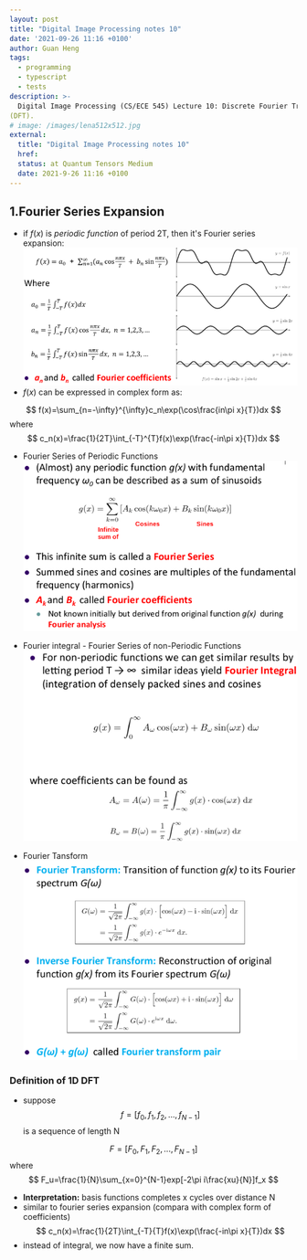 ```yaml
---
layout: post
title: "Digital Image Processing notes 10"
date: '2021-09-26 11:16 +0100'
author: Guan Heng
tags:
  - programming
  - typescript
  - tests
description: >-
  Digital Image Processing (CS/ECE 545) Lecture 10: Discrete Fourier Transform
(DFT).
# image: /images/lena512x512.jpg
external:
  title: "Digital Image Processing notes 10"
  href: 
  status: at Quantum Tensors Medium
  date: 2021-9-26 11:16 +0100
---
```


## 1.Fourier Series Expansion
- if $f(x)$ is *periodic function* of period 2T, then it's Fourier series expansion:
![fourier-series-expansion](/images/post-dip-10/fourier-series-expansion.png)
- $f(x)$ can be expressed in complex form as:

$$
f(x)=\sum_{n=-\infty}^{\infty}c_n\exp(\cos\frac{in\pi x}{T})dx
$$
where 
$$
c_n(x)=\frac{1}{2T}\int_{-T}^{T}f(x)\exp(\frac{-in\pi x}{T})dx
$$

- Fourier Series of Periodic Functions
![](/images/post-dip-10/fourier-series-periodic.png)

- Fourier integral - Fourier Series of non-Periodic Functions
![](/images/post-dip-10/fourier-integral.png)

- Fourier Tansform
![](/images/post-dip-10/fourier-trans.png)

### Definition of 1D DFT
- suppose
$$
f=[f_0,f_1,f_2,...,f_{N-1}]
$$
is a sequence of length N

$$
F=[F_0,F_1,F_2,...,F_{N-1}]
$$
where 
$$
F_u=\frac{1}{N}\sum_{x=0}^{N-1}exp[-2\pi i\frac{xu}{N}]f_x
$$
- **Interpretation:** basis functions completes x cycles over distance N
- similar to fourier series expansion (compara with complex form of coefficients)
$$
c_n(x)=\frac{1}{2T}\int_{-T}{T}f(x)\exp(\frac{-in\pi x}{T})dx
$$
- instead of integral, we now have a finite sum.